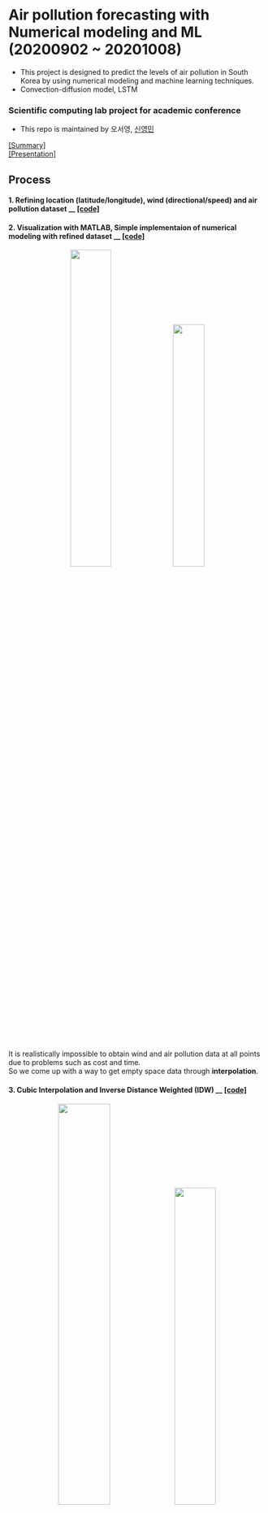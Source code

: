 # Air pollution forecasting with Numerical modeling and ML (20200902 ~ 20201008)
- This project is designed to predict the levels of air pollution in South Korea by using numerical modeling and machine learning techniques.
- Convection-diffusion model, LSTM

### Scientific computing lab project for academic conference
- This repo is maintained by 오서영, [신영민](https://github.com/young3984)

[[Summary]](https://github.com/OH-Seoyoung/Air_pollution_forecasting_with_Numerical_modeling_and_ML/blob/master/summary.pdf)  
[[Presentation]](https://github.com/OH-Seoyoung/Air_pollution_forecasting_with_Numerical_modeling_and_ML/blob/master/presentation.pdf)  

## Process
#### **1**. Refining location (latitude/longitude), wind (directional/speed) and air pollution dataset __ [[code]](https://github.com/OH-Seoyoung/Forecasting_on_air_pollution_with_Numerical_analysis_and_ML/blob/master/1_Make_location%2Cwind%2C%2Cair_pollution_dataset/Make_location_and_wind_directional%2Cspeed_dataset.ipynb)  
#### **2**. Visualization with MATLAB, Simple implementaion of numerical modeling with refined dataset __ [[code]](https://github.com/OH-Seoyoung/Forecasting_on_air_pollution_with_Numerical_analysis_and_ML/tree/master/2_Visualization_and_Simple_numerical_modeling)  

<div align="center">
<img src="https://github.com/OH-Seoyoung/Forecasting_on_air_pollution_with_Numerical_analysis_and_ML/blob/master/figure/fig2.jpg?raw=True" width="40%">
<img src="https://github.com/OH-Seoyoung/Forecasting_on_air_pollution_with_Numerical_analysis_and_ML/blob/master/figure/fig4.jpg?raw=True" width="35%"> <br>
</div>

It is realistically impossible to obtain wind and air pollution data at all points due to problems such as cost and time.  
So we come up with a way to get empty space data through **interpolation**.

#### **3**. Cubic Interpolation and Inverse Distance Weighted (IDW) __ [[code]](https://github.com/OH-Seoyoung/Air_pollution_forecasting_with_Numerical_modeling_and_ML/tree/master/3_Vector_interpolation_with_wind_and_air_pollution_dataset)  
<div align="center">
<img src="https://github.com/OH-Seoyoung/Forecasting_on_air_pollution_with_Numerical_analysis_and_ML/blob/master/figure/fig6.jpg?raw=True" width="45%">
<img src="https://github.com/OH-Seoyoung/Forecasting_on_air_pollution_with_Numerical_analysis_and_ML/blob/master/figure/fig5.jpg?raw=True" width="40%"> <br>
</div>  
  
We apply **cubic** interpolation to wind vector dataset by using scipy. It returns the value determined from a peicewise cubic, continuously differentiable and approximately curvature-minimizing polynomial surface.  
Also, We use **IDW** to air pollution dataset. IDW is an interpolation method that computes the score of query points based on the scores of their k-nearest neighbours, weighted by the inverse of their distances.  

#### **4**. Convection-diffusion equation with interpolated dataset __ [[code]](https://github.com/OH-Seoyoung/Air_pollution_forecasting_with_Numerical_modeling_and_ML/blob/master/4_Convection-diffusion_equation/convection_diffusion_eqs.m)  
Central difference method, Neumann boundary condition  
  
Convection-diffusion equation and discretized one  
<div align="center">
<img src="https://github.com/OH-Seoyoung/Forecasting_on_air_pollution_with_Numerical_analysis_and_ML/blob/master/figure/cde1.jpg?raw=True" width="50%">
<img src="https://github.com/OH-Seoyoung/Forecasting_on_air_pollution_with_Numerical_analysis_and_ML/blob/master/figure/cde2.jpg?raw=True" width="45%">
</div>
  
#### **5**. Long Short Term Memory (LSTM) __ [[code]](https://github.com/OH-Seoyoung/Air_pollution_forecasting_with_Numerical_modeling_and_ML/blob/master/5_Long_short_term_memory_(LSTM)/Forecasting_air_pollution_with_RNNs.ipynb)  
Simple RNN, Simple LSTM, Stacked LSTM  

## Results - Visualization
> 1. Mathematical Modeling - Convection-diffusion equation  
<div align="center">
<img src="https://github.com/OH-Seoyoung/Forecasting_on_air_pollution_with_Numerical_analysis_and_ML/blob/master/figure/mesh.gif?raw=True" width="40%">
<img src="https://github.com/OH-Seoyoung/Forecasting_on_air_pollution_with_Numerical_analysis_and_ML/blob/master/figure/contour.gif?raw=True" width="40%"> <br>
</div>  
  
  
> 2. Machine Learning - LSTM
<div align="center">
<img src="https://github.com/OH-Seoyoung/Forecasting_on_air_pollution_with_Numerical_analysis_and_ML/blob/master/figure/Real1.jpg?raw=True" width="40%">
<img src="https://github.com/OH-Seoyoung/Forecasting_on_air_pollution_with_Numerical_analysis_and_ML/blob/master/figure/LSTM1.jpg?raw=True" width="40%"> <br>  
</div>
<div align="center">
<img src="https://github.com/OH-Seoyoung/Forecasting_on_air_pollution_with_Numerical_analysis_and_ML/blob/master/figure/Real2.jpg?raw=True" width="40%">
<img src="https://github.com/OH-Seoyoung/Forecasting_on_air_pollution_with_Numerical_analysis_and_ML/blob/master/figure/LSTM2.jpg?raw=True" width="40%"> <br>
</div>  
  
## Dataset  
```
[1] 기상자료개방포털, https://data.kma.go.kr/cmmn/main.do  
[2] 에어코리아, https://www.airkorea.or.kr/index
```
